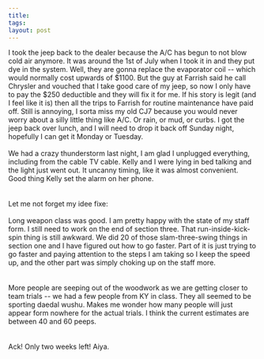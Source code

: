 ```yaml
---
title: 
tags: 
layout: post
---
```

I took the jeep back to the dealer because the A/C has begun to not blow cold air anymore.  It was around the 1st of July when I took it in and they put dye in the system.  Well, they are gonna replace the evaporator coil -- which would normally cost upwards of $1100.  But the guy at Farrish said he call Chrysler and vouched that I take good care of my jeep, so now I only have to pay the $250 deductible and they will fix it for me.  If his story is legit (and I feel like it is) then all the trips to Farrish for routine maintenance have paid off.  Still is annoying, I sorta miss my old CJ7 because you would never worry about a silly little thing like A/C.  Or rain, or mud, or curbs.   I got the jeep back over lunch, and I will need to drop it back off Sunday night, hopefully I can get it Monday or Tuesday. <br /><br />We had a crazy thunderstorm last night, I am glad I unplugged everything, including from the cable TV cable.  Kelly and I were lying in bed talking and the light just went out.  It uncanny timing, like it was almost convenient.  Good thing Kelly set the alarm on her phone.  <br /><br />Let me not forget my idee fixe:<br /><br />Long weapon class was good.  I am pretty happy with the state of my staff form.  I still need to work on the end of section three.  That run-inside-kick-spin thing is still awkward.  We did 20 of those slam-three-swing things in section one and I have figured out how to go faster.  Part of it is just trying to go faster and paying attention to the steps I am taking so I keep the speed up, and the other part was simply choking up on the staff more.  <br /><br />More people are seeping out of the woodwork as we are getting closer to team trials -- we had a few people from KY in class.  They all seemed to be sporting daedal wushu.  Makes me wonder how many people will just appear form nowhere for the actual trials. I think the current estimates are between 40 and 60 peeps.  <br /><br />Ack!  Only two weeks left! Aiya.
